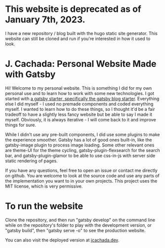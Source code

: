 <h1>
  This website is deprecated as of January 7th, 2023.
</h1>

 I have a new repository / blog built with the hugo static site generator. This website can still be cloned and run if you're interested in how it used to look.

<h1>
  J. Cachada: Personal Website Made with Gatsby
</h1>

Hi! Welcome to my personal website. This is something I did for my own personal use and to learn how to work with some new technologies. I got started with [a gatsby starter, specifically the gatsby blog starter](https://www.gatsbyjs.org/docs/gatsby-starters/). Everything else I did myself - I used no premade components and coded everything myself. I wanted to learn how to do these things, so I thought it'd be a fair tradeoff to have a slightly less fancy website but be able to say I made it myself.
Obviously, it is always iterative - I will come back to it and improve things for sure.

While I didn't use any pre-built components, I did use some plugins to make the experience smoother. Gatsby has a lot of good ones built-in, like the gatsby-image plugin to process image loading. Some other relevant ones are theme-UI for the theme cycling, gatsby-plugin-flexsearch for the search bar, and gatsby-plugin-glamor to be able to use css-in-js with server side static rendering of pages.

If you have any questions, feel free to open an issue or contact me directly on github. You are welcome to look at the source code and use any parts of the implementation you want to in your own projects. This project uses the MIT license, which is very permissive.

<h1>
  To run the website
</h1>

Clone the repository, and then run "gatsby develop" on the command line while on the repository's folder to play with the development version, or "gatsby build", then "gatsby serve -o" to see the production website.

You can also visit the deployed version at <a href="https://jcachada.dev">jcachada.dev</a>.
